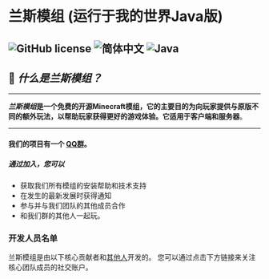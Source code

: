 # 兰斯模组 (运行于我的世界Java版)
![GitHub license](https://img.shields.io/badge/license-MIT-blue)
![简体中文](https://img.shields.io/badge/%E7%AE%80%E4%BD%93%E4%B8%AD%E6%96%87-100%25-blue)
![Java](https://img.shields.io/badge/Java-100%25-orange)
---

## 🤔 _什么是兰斯模组？_

---
**_兰斯模组_**是一个免费的开源Minecraft模组，它的主要目的为向玩家提供与原版不同的额外玩法，以帮助玩家获得更好的游戏体验。它适用于**客户端和服务器**。

---

#### 我们的项目有一个 [QQ群](http://qm.qq.com/cgi-bin/qm/qr?_wv=1027&k=bioNHt-bqc8PEJif5HAVQkEVWcZ1Mg3G&authKey=bnb%2FsVqb13oGkX6EGDwa%2BYY79HYhGubMJUjnlW7A17rZEipasnWSMKVhbZ986stU&noverify=0&group_code=459830548)。
##### 通过加入，您可以
- 获取我们所有模组的安装帮助和技术支持
- 在发生的最新发展时获得通知
- 参与并与我们团队的其他成员合作
- 和我们群的其他人一起玩。

### 开发人员名单

兰斯模组是由以下核心贡献者和[其他人](https://github.com/LNGS-Horse/LanceMod/graphs/contributors)开发的。
您可以通过点击下方链接来关注核心团队成员的社交账户。